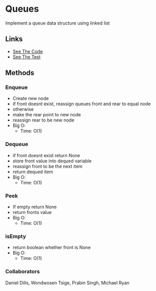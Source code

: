 # Queues

Implement a queue data structure using linked list

## Links

- [See The Code](./queues.py)
- [See The Test](../tests/test_queue.py)

## Methods

### Enqueue

- Create new node
- if front doesnt exist, reassign queues front and rear to equal node
- otherwise
- make the rear point to new node
- reassign rear to be new node
- Big O:
  - Time: O(1)

### Dequeue

- if front doesnt exist return None
- store front value into dequed variable
- reassign front to be the next item
- return dequed item
- Big O:
  - Time: O(1)

### Peek

- If empty return None
- return fronts value
- Big O:
  - Time: O(1)

### isEmpty

- return boolean whether front is None
- Big O:
  - Time: O(1)

### Collaborators

Daniel Dills, Wondwosen Tsige, Prabin Singh, Michael Ryan
